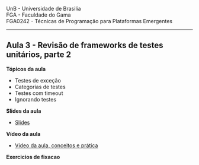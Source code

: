
UnB - Universidade de Brasilia  
FGA - Faculdade do Gama  
FGA0242 - Técnicas de Programação para Plataformas Emergentes

---

## Aula 3 - Revisão de frameworks de testes unitários, parte 2

**Tópicos da aula**
- Testes de exceção
- Categorias de testes
- Testes com timeout
- Ignorando testes

**Slides da aula**
* [Slides](https://docs.google.com/presentation/d/1b2kr7jvkIVxEX9nOUHwdAsgSAS7pLeNN6EZwBChbyOE/edit?usp=sharing)

**Vídeo da aula** 
* [Vídeo da aula, conceitos e prática](https://youtu.be/IwAIKwv-ijI)

**Exercicios de fixacao**
